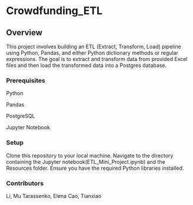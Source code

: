 # Crowdfunding_ETL

## Overview
This project involves building an ETL (Extract, Transform, Load) pipeline using Python, Pandas, and either Python dictionary methods or regular expressions. The goal is to extract and transform data from provided Excel files and then load the transformed data into a Postgres database.

### Prerequisites
Python

Pandas

PostgreSQL

Jupyter Notebook

### Setup
Clone this repository to your local machine.
Navigate to the directory containing the Jupyter notebook(ETL_Mini_Project.ipynb) and the Resources folder.
Ensure you have the required Python libraries installed.

### Contributors

Li, Mu
Tarassenko, Elena
Cao, Tianxiao
